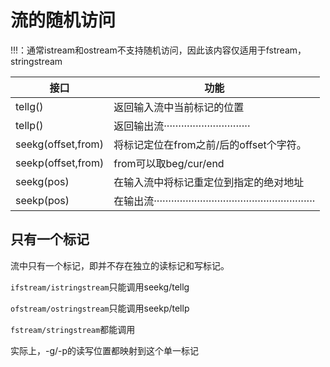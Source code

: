 # 流的随机访问

!!!：通常istream和ostream不支持随机访问，因此该内容仅适用于fstream，stringstream

| 接口               | 功能                                                         |
| ------------------ | ------------------------------------------------------------ |
| tellg()            | 返回输入流中当前标记的位置                                   |
| tellp()            | 返回输出流······························                     |
| seekg(offset,from) | 将标记定位在from之前/后的offset个字符。                      |
| seekp(offset,from) | from可以取beg/cur/end                                        |
| seekg(pos)         | 在输入流中将标记重定位到指定的绝对地址                       |
| seekp(pos)         | 在输出流························································ |

## 只有一个标记

流中只有一个标记，即并不存在独立的读标记和写标记。

`ifstream/istringstream`只能调用seekg/tellg

`ofstream/ostringstream`只能调用seekp/tellp

`fstream/stringstream`都能调用

实际上，-g/-p的读写位置都映射到这个单一标记